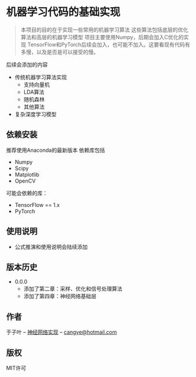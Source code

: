 # 机器学习代码的基础实现

> 本项目的目的在于实现一些常用的机器学习算法
> 这些算法包括底层的优化算法和高层的机器学习模型
> 项目主要使用Numpy，后期会加入C优化的实现
> TensorFlow和PyTorch后续会加入，也可能不加入。这要看现有代码有多慢，以及是否是可以接受的慢。

后续会添加的内容
- 传统机器学习算法实现
  - 支持向量机
  - LDA算法
  - 随机森林
  - 其他算法
- 复杂深度学习模型

## 依赖安装

推荐使用Anaconda的最新版本
依赖库包括
- Numpy 
- Scipy 
- Matplotlib 
- OpenCV

可能会依赖的库：
- TensorFlow == 1.x 
- PyTorch


## 使用说明
- 公式推演和使用说明会陆续添加


## 版本历史

* 0.0.0
    * 添加了第二章：采样、优化和信号处理算法
    * 添加了第四章：神经网络基础层

## 作者

于子叶 – [神经网络实现](https://zhuanlan.zhihu.com/mBrain) – cangye@hotmail.com

## 版权

MIT许可